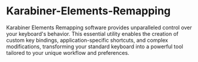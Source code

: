 # Karabiner-Elements-Remapping
Karabiner Elements Remapping software provides unparalleled control over your keyboard's behavior. This essential utility enables the creation of custom key bindings, application-specific shortcuts, and complex modifications, transforming your standard keyboard into a powerful tool tailored to your unique workflow and preferences.
